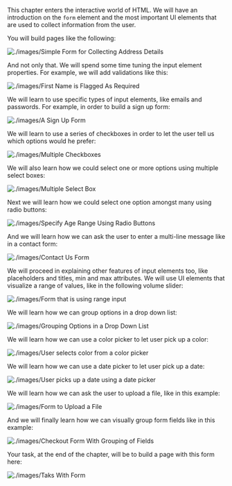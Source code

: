 This chapter enters the interactive world of HTML. We will have an introduction on the `form` element and the most important
UI elements that are used to collect information from the user.

You will build pages like the following:

![./images/Simple Form for Collecting Address Details](./images/simple-form-for-collecting-address-details.jpg)

And not only that. We will spend some time tuning the input element properties. For example, we will add validations like this:

![./images/First Name is Flagged As Required](./images/required-field-needs-to-be-filled-out.jpg)

We will learn to use specific types of input elements, like emails and passwords. For example, in order to build a sign up form:

![./images/A Sign Up Form](./images/sign-up-form.jpg)

We will learn to use a series of checkboxes in order to let the user tell us which options would he prefer:

![./images/Multiple Checkboxes](./images/multiple-checkboxes.jpg)

We will also learn how we could select one or more options using multiple select boxes:

![./images/Multiple Select Box](./images/select-game-using-multi-select-box.jpg)

Next we will learn how we could select one option amongst many using radio buttons:

![./images/Specify Age Range Using Radio Buttons](./images/specify-age-range.jpg)

And we will learn how we can ask the user to enter a multi-line message like in a contact form:

![./images/Contact Us Form](./images/contact-us-form.jpg)

We will proceed in explaining other features of input elements too, like placeholders and titles, min and max attributes. We will use UI elements that visualize a range
of values, like in the following volume slider:

![./images/Form that is using range input](./images/from-with-input-of-type-range.jpg)

We will learn how we can group options in a drop down list:

![./images/Grouping Options in a Drop Down List](./images/grouping-options-in-a-drop-down-list.jpg)

We will learn how we can use a color picker to let user pick up a color:

![./images/User selects color from a color picker](./images/let-user-pick-up-a-color.jpg)

We will learn how we can use a date picker to let user pick up a date:

![./images/User picks up a date using a date picker](./images/let-user-pick-up-date.jpg)

We will learn how we can ask the user to upload a file, like in this example:

![./images/Form to Upload a File](./images/form-to-upload-a-file.jpg)

And we will finally learn how we can visually group form fields like in this example:

![./images/Checkout Form With Grouping of Fields](./images/checkout-with-fieldsets.jpg)

Your task, at the end of the chapter, will be to build a page with this form here:

![./images/Taks With Form](./images/task-with-form.jpg)



